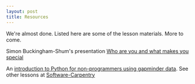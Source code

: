 ```yaml
---
layout: post
title: Resources
---
```


We're almost done. Listed here are some of the lesson materials. More to come.

Simon Buckingham-Shum's presentation [Who are you and what makes you special](https://dl.dropboxusercontent.com/u/15264330/talks/SBS_Keynote_Library_Data_Carpentry2016.pdf)

An [introduction to Python for non-programmers using gapminder data](https://swcarpentry.github.io/python-novice-gapminder/). See other lessons at [Software-Carpentry](http://software-carpentry.org/) 
